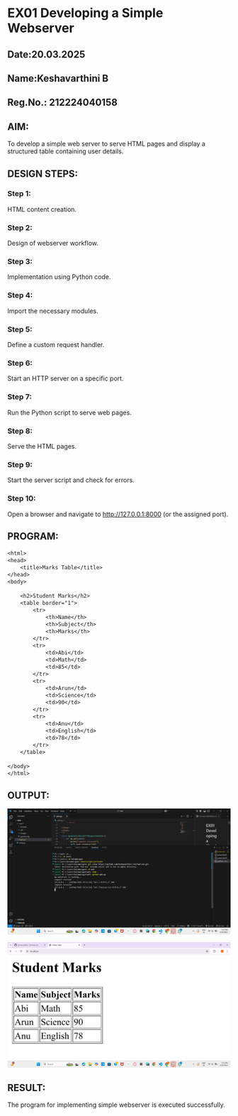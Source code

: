 # EX01 Developing a Simple Webserver
## Date:20.03.2025
## Name:Keshavarthini B
## Reg.No.: 212224040158

## AIM:
To develop a simple web server to serve HTML pages and display a structured table containing user details.

## DESIGN STEPS:
### Step 1: 
HTML content creation.

### Step 2:
Design of webserver workflow.

### Step 3:
Implementation using Python code.

### Step 4:
Import the necessary modules.

### Step 5:

Define a custom request handler.

### Step 6:
Start an HTTP server on a specific port.

### Step 7:
Run the Python script to serve web pages.

### Step 8:
Serve the HTML pages.

### Step 9:
Start the server script and check for errors.

### Step 10:
Open a browser and navigate to http://127.0.0.1:8000 (or the assigned port).

## PROGRAM:
~~~
<html>
<head>
    <title>Marks Table</title>
</head>
<body>

    <h2>Student Marks</h2>
    <table border="1">
        <tr>
            <th>Name</th>
            <th>Subject</th>
            <th>Marks</th>
        </tr>
        <tr>
            <td>Abi</td>
            <td>Math</td>
            <td>85</td>
        </tr>
        <tr>
            <td>Arun</td>
            <td>Science</td>
            <td>90</td>
        </tr>
        <tr>
            <td>Anu</td>
            <td>English</td>
            <td>78</td>
        </tr>
    </table>

</body>
</html>
~~~

## OUTPUT:
![alt text](<ex1.1 image.png>)

![alt text](<ex1 image table.png>)

## RESULT:
The program for implementing simple webserver is executed successfully.

